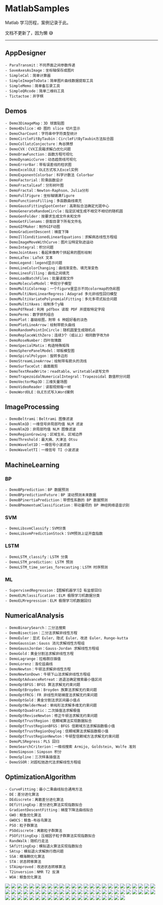 

# MatlabSamples

Matlab 学习历程，案例记录于此。

文档不更新了，因为懒 :sweat_smile:

[Blog]: https://www.zhihu.com/people/1105936347	"知乎"
[Github]: Github:https://github.com/AFei19911012/MatlabSamples	"Github"

[程序运行截图]: https://github.com/AFei19911012/MyPictures	"程序运行截图"

------

## AppDesigner

```
- ParaTransmit：不同界面之间参数传递
- SaveAxesAsImage：坐标轴保存成图片
- SimpleCal：简单计算器
- SimpleImageToData：简单图片曲线数据提取工具
- SimpleMemo：简单备忘录工具
- SimpleQRcode：简单二维码工具
- Tictactoe：井字棋
```

## Demos

```
- Demo3DimageMap：3D 球面贴图
- Demo4Dslice：4D 图的 slice 切片显示
- DemoCharCount：字符串中字符类型统计
- DemoCircleFitByTaubin：CircleFitByTaubin方法拟合圆
- DemoCollatzConjecture：角谷猜想
- DemoCVX：CVX工具箱求解凸优化问题
- DemoDrawFunction：函数方程可视化
- DemoDynamicCurve：动态趋势线可视化
- DemoErrorBar：带有误差线的柱状图
- DemoExcelOLE：OLE方式写入Excel实例
- DemoExponentColorbar：科学计数法 Colorbar
- DemoFactorial：阶乘函数设计
- DemoFractalLeaf：分形树叶图
- DemoFractal：Newton-Raphson、Julia分形
- DemoFullFigure：坐标轴铺满figure
- DemoFunctionsFilling：多函数曲线填充
- DemoGaussFittingSpotCenter：高斯拟合法确定光斑中心
- DemoGenerateRandomCircle：指定区域生成不相交不相切的随机圆
- DemoGenFolder：按要求生成文件夹和文件
- DemoGetFilenams：获取目录下所有文件名
- DemoGIFMaker：制作GIF动图
- DemoGradientDescent：梯度下降
- DemoIllConditionedLinearEquations：求解病态线性方程组
- DemoImageMoveWithCurve：图片沿特定轨迹运动
- DemoIntegral：积分问题
- DemoJointAxes：看起来像两个拼起来的图形绘制
- DemoLaTex：LaTeX 文本
- DemoLegend：legend显示问题
- DemoLineColorChanging：曲线渐变色、填充渐变色
- DemoLinesFilling：曲线之间填充
- DemoLoadBatchFiles：批量读取文件
- DemoMoleculeModel：甲烷分子模型
- DemoMultiColormap：一个figure里显示不同colormap的伪彩图
- DemoMultiNonLinearRegress：Adagrad 多元非线性回归模型
- DemoMultiVariatePolynomialFitting：多元多项式拟合问题
- DemoMultiYAxes：绘制多个y轴
- DemoPdfRead：利用 pdfbox 读取 PDF 并提取特定字段 
- DemoPerms：数字排列组合
- DemoPlot：基础绘图，附带 6 种超好看的淡色
- DemoPlotLineArrow：绘制带箭头曲线
- DemoRandomPointInCircle：随机圆里生成随机点
- DemoReplaceWithZero：连续3个（或以上）相同数字改为0
- DemoRoseNumber：四叶玫瑰数
- DemoSpecialMatix：构造特殊矩阵
- DemoSpherePanelModel：球板模型图
- DemoSpiralPolygon：旋转多边形
- DemoStreamLineArrow：绘制带有箭头的流线
- DemoSurfaceCut：曲面裁剪
- DemoTextReadWrite：readtable、writetable读写文件
- DemoTrapezoidalNumericalIntegral：Trapezoidal 数值积分问题
- DemoVectorMap3D：三维矢量场图
- DemoVideoReader：读取视频每一帧
- DemoWordOLE：OLE方式写入Word案例
```

## ImageProcessing

```
- DemoBeltrami：Beltrami 图像滤波
- DemoNlm1D：一维信号非局部均值 NLM 滤波
- DemoNlm2D：非局部均值 NLM 图像滤波
- DemoRegionGrowing：区域生长、区域边界
- DemoThreshold：最大熵、大津法 Otsu
- DemoWavelet1D：一维信号小波滤波
- DemoWaveletTI：一维信号 TI 小波滤波
```

## MachineLearning

### BP

```
- DemoBPprediction：BP 数据预测
- DemoBPpredictionFuture：BP 滚动预测未来数据
- DemoBPinertiaPrediction：带惯性系数的 BP 数据预测
- DemoBPmomentumClassification：带动量项的 BP 神经网络语音识别
```

### SVM

```
- DemoLibsvmClassify：SVM分类
- DemoLibsvmPredictionStock：SVM预测上证开盘指数
```

### LSTM

```
- DemoLSTM_classify：LSTM 分类
- DemoLSTM_prediction: LSTM 预测
- DemoLSTM_time_series_forecasting：LSTM 时序预测
```

### ML

```
- SupervisedRegression：【图解机器学习】有监督回归
- DemoELMclassification：ELM 极限学习机数据分类
- DemoELMregression：ELM 极限学习机数据回归
```

## NumericalAnalysis

```
- DemoBinarySearch：二分法搜索
- DemoBisection：二分法求解非线性方程
- DemoEuler：显式 Euler、隐式 Euler、改进 Euler、Runge-kutta
- DemoGaussian：Gauss 消元求解线性方程组
- DemoGaussJordan：Gauss-Jordan 求解线性方程组
- DemoGold：黄金分割法求解非线性方程
- DemoLagrange：拉格朗日插值
- DemoLorenz：洛伦兹曲线
- DemoNewton：牛顿法求解非线性方程
- DemoNewtonDown：牛顿下山法求解非线性方程组
- DemoOptAdvanceRetreat：进退法确定搜索最小值区间
- DemoOptBFGS：BFGS 算法求解无约束问题
- DemoOptBroyden：Broyden 族算法求解无约束问题
- DemoOptFRCG：FR 非线性共轭梯度法求解无约束问题
- DemoOptGold：黄金分割法求区间最小值点
- DemoOptNelderMead：单纯形法求解多维无约束问题
- DemoOptQuadratic：二次插值法求解极值
- DemoOptReviseNewton：修正牛顿法求解无约束问题
- DemoOptTrustRegion：信頼域算法实现数据拟合
- DemoOptTrustRegionBFGS：BFGS 信赖域方法求解函数极小值
- DemoOptTrustRegionDogleg：信頼域算法求解函数极小值
- DemoOptTrustRegionNewton：牛顿型信赖域方法求解无约束问题
- DemoPLSRegress：PLS 回归
- DemoSearchCriterion：一维线搜索 Armijo, Goldstein, Wolfe 准则
- DemoSimpson：Simpson 积分
- DemoSpline：三次样条插值法
- DemoSSOR：对超松弛迭代法求解线性方程组
```

## OptimizationAlgorithm

```
- CurveFitting：最小二乘曲线拟合通用方法
- DE：差分进化算法
- DEdiscrete：离散差分进化算法
- DEfittingExp：差分进化算法实现指数拟合
- GradientDescentFitting：梯度下降法曲线拟合
- GWO：鲸鱼优化算法
- GWOCS：鲸鱼-布谷鸟算法
- PSO：粒子群算法
- PSOdiscrete：离散粒子群算法
- PSOfittingExp：压缩因子粒子群算法实现指数拟合
- RandWalk：随机行走法
- SAfittingExp：模拟退火算法实现指数拟合
- SAtsp：模拟退火求解旅行商问题
- SSA：樽海鞘优化算法
- STA：状态转移算法
- STAimproved：改进状态转移算法
- T2inversion：NMR T2 反演
- WOA：鲸鱼优化算法
```

![](https://gitee.com/afei1105936347/run_program_images/raw/master/images/Tictactoe.gif)
![](https://gitee.com/afei1105936347/run_program_images/raw/master/images/testAnimated.gif)
![](https://gitee.com/afei1105936347/run_program_images/raw/master/images/SupervisedRegression.png)
![](https://gitee.com/afei1105936347/run_program_images/raw/master/images/STAimproved.png)
![](https://gitee.com/afei1105936347/run_program_images/raw/master/images/SimpleImageToData.jpg)
![](https://gitee.com/afei1105936347/run_program_images/raw/master/images/SimpleCal.gif)
![](https://gitee.com/afei1105936347/run_program_images/raw/master/images/SaveAxesAsImage.png)
![](https://gitee.com/afei1105936347/run_program_images/raw/master/images/SAtsp.png)
![](https://gitee.com/afei1105936347/run_program_images/raw/master/images/SAfittingExp.png)
![](https://gitee.com/afei1105936347/run_program_images/raw/master/images/RandWalk.png)
![](https://gitee.com/afei1105936347/run_program_images/raw/master/images/PSOfittingExp.png)
![](https://gitee.com/afei1105936347/run_program_images/raw/master/images/PSOdiscrete.png)
![](https://gitee.com/afei1105936347/run_program_images/raw/master/images/PSO.png)
![](https://gitee.com/afei1105936347/run_program_images/raw/master/images/ParaTransmit.png)
![](https://gitee.com/afei1105936347/run_program_images/raw/master/images/GradientDescentFitting.png)
![](https://gitee.com/afei1105936347/run_program_images/raw/master/images/DemoWaveletTI.png)
![](https://gitee.com/afei1105936347/run_program_images/raw/master/images/DemoWavelet1D.png)
![](https://gitee.com/afei1105936347/run_program_images/raw/master/images/DemoVectorMap3D.png)
![](https://gitee.com/afei1105936347/run_program_images/raw/master/images/DemoThreshold.png)
![](https://gitee.com/afei1105936347/run_program_images/raw/master/images/DemoSurfaceCut.png)
![](https://gitee.com/afei1105936347/run_program_images/raw/master/images/DemoStreamLineArrow.png)
![](https://gitee.com/afei1105936347/run_program_images/raw/master/images/DemoSpline.png)
![](https://gitee.com/afei1105936347/run_program_images/raw/master/images/DemoSpiralPolygon.png)
![](https://gitee.com/afei1105936347/run_program_images/raw/master/images/DemoSpherePanelModel.png)
![](https://gitee.com/afei1105936347/run_program_images/raw/master/images/DemoSlashFilling.png)
![](https://gitee.com/afei1105936347/run_program_images/raw/master/images/DemoRegionGrowing.png)
![](https://gitee.com/afei1105936347/run_program_images/raw/master/images/DemoRandomCircle.png)
![](https://gitee.com/afei1105936347/run_program_images/raw/master/images/DemoPlottingFigures.png)
![](https://gitee.com/afei1105936347/run_program_images/raw/master/images/DemoPlotLineArrow.png)
![](https://gitee.com/afei1105936347/run_program_images/raw/master/images/DemoPlot.png)
![](https://gitee.com/afei1105936347/run_program_images/raw/master/images/DemoOptTrustRegionBFGS.png)
![](https://gitee.com/afei1105936347/run_program_images/raw/master/images/DemoOptTrustRegion.png)
![](https://gitee.com/afei1105936347/run_program_images/raw/master/images/DemoOptQuadratic.png)
![](https://gitee.com/afei1105936347/run_program_images/raw/master/images/DemoOptGold.png)
![](https://gitee.com/afei1105936347/run_program_images/raw/master/images/DemoOptAdvanceRetreat.png)
![](https://gitee.com/afei1105936347/run_program_images/raw/master/images/DemoNlm2D.png)
![](https://gitee.com/afei1105936347/run_program_images/raw/master/images/DemoNlm1D.png)
![](https://gitee.com/afei1105936347/run_program_images/raw/master/images/DemoMultiYAxes.png)
![](https://gitee.com/afei1105936347/run_program_images/raw/master/images/DemoMultiNonLinearRegress.png)
![](https://gitee.com/afei1105936347/run_program_images/raw/master/images/DemoMultiColormap.png)
![](https://gitee.com/afei1105936347/run_program_images/raw/master/images/DemoMoleculeModel.png)
![](https://gitee.com/afei1105936347/run_program_images/raw/master/images/DemoLSTM_time_series_forecasting.png)
![](https://gitee.com/afei1105936347/run_program_images/raw/master/images/DemoLSTM_prediction.png)
![](https://gitee.com/afei1105936347/run_program_images/raw/master/images/DemoLSTM_classify.png)
![](https://gitee.com/afei1105936347/run_program_images/raw/master/images/DemoLorenz.png)
![](https://gitee.com/afei1105936347/run_program_images/raw/master/images/DemoLinesFilling.png)
![](https://gitee.com/afei1105936347/run_program_images/raw/master/images/DemoLineColorChanging.png)
![](https://gitee.com/afei1105936347/run_program_images/raw/master/images/DemoLibsvmPredictionStock.png)
![](https://gitee.com/afei1105936347/run_program_images/raw/master/images/DemoLibsvmClassify.png)
![](https://gitee.com/afei1105936347/run_program_images/raw/master/images/DemoLagrange.png)
![](https://gitee.com/afei1105936347/run_program_images/raw/master/images/DemoGradientDescent.png)
![](https://gitee.com/afei1105936347/run_program_images/raw/master/images/DemoGaussFittingSpotCenter.png)
![](https://gitee.com/afei1105936347/run_program_images/raw/master/images/DemoFunctionsFilling.png)
![](https://gitee.com/afei1105936347/run_program_images/raw/master/images/DemoFractal.png)
![](https://gitee.com/afei1105936347/run_program_images/raw/master/images/DemoEuler.png)
![](https://gitee.com/afei1105936347/run_program_images/raw/master/images/DemoErrorBar.png)
![](https://gitee.com/afei1105936347/run_program_images/raw/master/images/DemoELMregression.png)
![](https://gitee.com/afei1105936347/run_program_images/raw/master/images/DemoDynamicCurve.gif)
![](https://gitee.com/afei1105936347/run_program_images/raw/master/images/DemoColors2.png)
![](https://gitee.com/afei1105936347/run_program_images/raw/master/images/DemoColors.png)
![](https://gitee.com/afei1105936347/run_program_images/raw/master/images/DemoCircleFitByTaubin.png)
![](https://gitee.com/afei1105936347/run_program_images/raw/master/images/DemoBPpredictionFuture.png)
![](https://gitee.com/afei1105936347/run_program_images/raw/master/images/DemoBPprediction.png)
![](https://gitee.com/afei1105936347/run_program_images/raw/master/images/DemoBPmomentumClassification.png)
![](https://gitee.com/afei1105936347/run_program_images/raw/master/images/DemoBisection.png)
![](https://gitee.com/afei1105936347/run_program_images/raw/master/images/DemoBeltrami.png)
![](https://gitee.com/afei1105936347/run_program_images/raw/master/images/Demo4Dslice.png)
![](https://gitee.com/afei1105936347/run_program_images/raw/master/images/DEfittingExp.png)
![](https://gitee.com/afei1105936347/run_program_images/raw/master/images/DEdiscrete.png)
![](https://gitee.com/afei1105936347/run_program_images/raw/master/images/CurveFitting.png)

